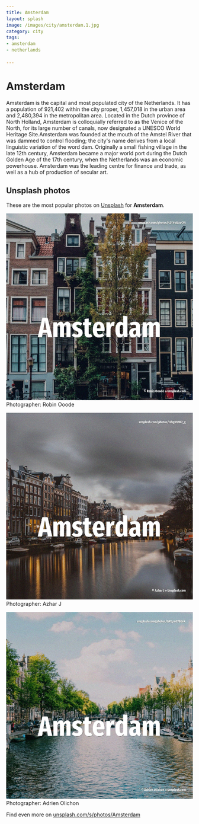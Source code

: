 ```yaml
---
title: Amsterdam
layout: splash
image: /images/city/amsterdam.1.jpg
category: city
tags:
- amsterdam
- netherlands

---
```

# Amsterdam

Amsterdam  is the capital and most populated city of the Netherlands. It has a population of 921,402 within the city proper, 1,457,018 in the urban area and 2,480,394 in  the metropolitan area. Located in the Dutch province of North Holland, Amsterdam is colloquially referred to as the Venice  of the North, for its large number of canals, now designated a UNESCO World Heritage Site.Amsterdam  was founded at the mouth of the Amstel River that was dammed to control flooding; the city's name  derives from a local linguistic variation of the word dam. Originally a small fishing village in the late 12th century, Amsterdam became a major world port  during the Dutch Golden Age of the 17th century, when the Netherlands was an economic powerhouse. Amsterdam was the leading centre for finance and trade, as well as a hub of production of secular  art. 

 
## Unsplash photos
These are the most popular photos on [Unsplash](https://unsplash.com) for **Amsterdam**.
 
![Amsterdam](/images/city/amsterdam.1.jpg)
Photographer:  Robin Ooode
 
![Amsterdam](/images/city/amsterdam.2.jpg)
Photographer:  Azhar J
 
![Amsterdam](/images/city/amsterdam.3.jpg)
Photographer:  Adrien Olichon
 
Find even more on [unsplash.com/s/photos/Amsterdam](https://unsplash.com/s/photos/Amsterdam)
 
